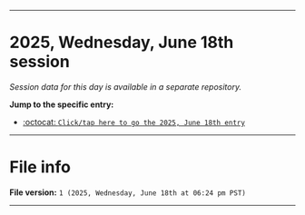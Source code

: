 
***

# 2025, Wednesday, June 18th session

_Session data for this day is available in a separate repository._

**Jump to the specific entry:**

- [:octocat: `Click/tap here to go the 2025, June 18th entry`](https://github.com/seanpm2001/SeansLifeArchive_Images_TinyTower_Y2025/tree/SeansLifeArchive_Images_TinyTower_Y2025_Main-dev/2025/06_June/18/)

***

# File info

**File version:** `1 (2025, Wednesday, June 18th at 06:24 pm PST)`

***
